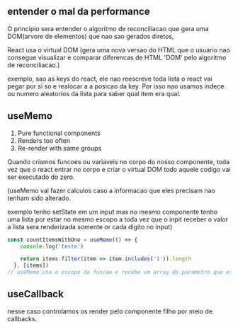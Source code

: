 ## entender o mal da performance

O principio sera entender o algoritmo de reconciliacao que gera uma DOM(arvore de elementos) que nao sao gerados diretos, 

React usa o virtual DOM (gera uma nova versao do HTML que o usuario nao consegue visualizar e comparar diferencas de HTML 'DOM' pelo algoritmo de reconciliacao.)

exemplo, sao as keys do react, ele nao reescreve toda lista o react vai pegar por si so e realocar a a posicao da key. Por isso nao usamos indece ou numero aleatorios da lista para saber qual item era qual.


## useMemo

1. Pure functional components
2. Renders too often
3. Re-render with same groups

Quando criamos funcoes ou variaveis no corpo do nosso componente, toda vez que o react entrar no corpo e criar o virtual DOM todo aquele codigo vai ser executado do zero.

(useMemo vai fazer calculos caso a informacao que eles precisam nao tenham sido alterado. 

exemplo tenho setState em um input mas no mesmo componente tenho uma lista por estar no mesmo escopo a toda vez que o inpit receber o valor a lista sera renderizada somente or cada digito no input)

```js
const countItemsWithOne = useMemo(() => {
    console.log('teste')

    return items.filter(item => item.includes('1')).length
  }, [items])
// useMemo usa o escopo da funcao e recebe um array do parametro que esta sendo atualizado
```


## useCallback

nesse caso controlamos os render pelo componente filho por meio de callbacks.